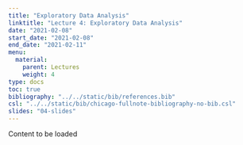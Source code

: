 ```yaml
---
title: "Exploratory Data Analysis"		
linktitle: "Lecture	4: Exploratory Data Analysis"
date: "2021-02-08"
start_date: "2021-02-08"
end_date: "2021-02-11"
menu:
  material:
    parent: Lectures
    weight: 4
type: docs
toc: true
bibliography: "../../static/bib/references.bib"
csl: "../../static/bib/chicago-fullnote-bibliography-no-bib.csl"
slides: "04-slides"
---
```


Content to be loaded
